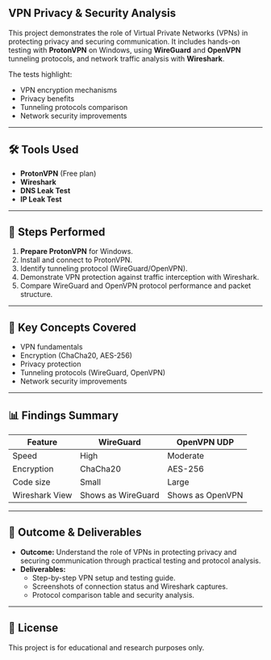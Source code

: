 ## VPN Privacy & Security Analysis

This project demonstrates the role of Virtual Private Networks (VPNs) in protecting privacy and securing communication. It includes hands-on testing with **ProtonVPN** on Windows, using **WireGuard** and **OpenVPN** tunneling protocols, and network traffic analysis with **Wireshark**.

The tests highlight:
- VPN encryption mechanisms
- Privacy benefits
- Tunneling protocols comparison
- Network security improvements

---

## 🛠 Tools Used
- **ProtonVPN** (Free plan)
- **Wireshark**
- **DNS Leak Test**
- **IP Leak Test**

---

## 📂 Steps Performed
1. **Prepare ProtonVPN** for Windows.
2. Install and connect to ProtonVPN.
3. Identify tunneling protocol (WireGuard/OpenVPN).
4. Demonstrate VPN protection against traffic interception with Wireshark.
5. Compare WireGuard and OpenVPN protocol performance and packet structure.

---

## 🔐 Key Concepts Covered
- VPN fundamentals
- Encryption (ChaCha20, AES-256)
- Privacy protection
- Tunneling protocols (WireGuard, OpenVPN)
- Network security improvements

---

## 📊 Findings Summary
| Feature       | WireGuard | OpenVPN UDP |
|---------------|-----------|-------------|
| Speed         | High      | Moderate    |
| Encryption    | ChaCha20  | AES-256     |
| Code size     | Small     | Large       |
| Wireshark View| Shows as WireGuard | Shows as OpenVPN |


---

## 🎯 Outcome & Deliverables
- **Outcome:** Understand the role of VPNs in protecting privacy and securing communication through practical testing and protocol analysis.
- **Deliverables:**  
  - Step-by-step VPN setup and testing guide.  
  - Screenshots of connection status and Wireshark captures.  
  - Protocol comparison table and security analysis.

---

## 📄 License
This project is for educational and research purposes only.
